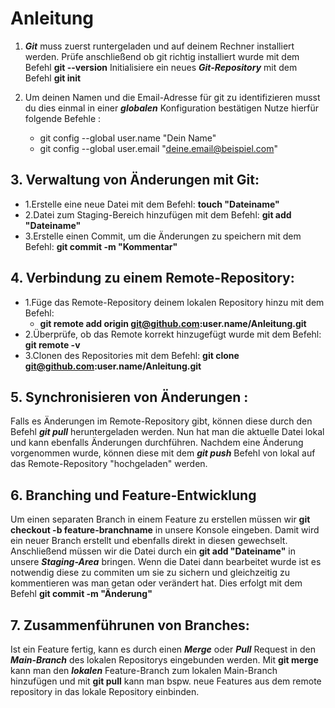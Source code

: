 # **Anleitung**

1. ***Git*** muss zuerst runtergeladen und auf deinem Rechner installiert werden.
Prüfe anschließend ob git richtig installiert wurde mit dem Befehl **git --version**
Initialisiere ein neues ***Git-Repository*** mit dem Befehl **git init**

2. Um deinen Namen und die Email-Adresse für git zu identifizieren musst du dies einmal in einer ***globalen*** Konfiguration bestätigen
Nutze hierfür folgende Befehle :

    * git config --global user.name "Dein Name"
    * git config --global user.email "deine.email@beispiel.com"

## **3. Verwaltung von Änderungen mit Git:**

* 1.Erstelle eine neue Datei mit dem Befehl:  **touch "Dateiname"** 
* 2.Datei zum Staging-Bereich hinzufügen mit dem Befehl: **git add "Dateiname"**
* 3.Erstelle einen Commit, um die Änderungen zu speichern mit dem Befehl: **git commit -m "Kommentar"**

## **4. Verbindung zu einem Remote-Repository:**

* 1.Füge das Remote-Repository deinem lokalen Repository hinzu mit dem Befehl: 
    * **git remote add origin git@github.com:user.name/Anleitung.git**
* 2.Überprüfe, ob das Remote korrekt hinzugefügt wurde mit dem Befehl: **git remote -v**
* 3.Clonen des Repositories mit dem Befehl: **git clone git@github.com:user.name/Anleitung.git**

## **5. Synchronisieren von Änderungen :**

Falls es Änderungen im Remote-Repository gibt, können diese durch den Befehl ***git pull*** heruntergeladen werden.
Nun hat man die aktuelle Datei lokal und kann ebenfalls Änderungen durchführen.
Nachdem eine Änderung vorgenommen wurde, können diese mit dem ***git push*** Befehl von lokal auf das Remote-Repository "hochgeladen" werden.

## **6. Branching und Feature-Entwicklung**

Um einen separaten Branch in einem Feature zu erstellen müssen wir **git checkout -b feature-branchname** in unsere Konsole eingeben.
Damit wird ein neuer Branch erstellt und ebenfalls direkt in diesen gewechselt.
Anschließend müssen wir die Datei durch ein **git add "Dateiname"** in unsere ***Staging-Area*** bringen. 
Wenn die Datei dann bearbeitet wurde ist es notwendig diese zu commiten um sie zu sichern
und gleichzeitig zu kommentieren was man getan oder verändert hat. Dies erfolgt mit dem Befehl **git commit -m "Änderung"**

## **7. Zusammenführunen von Branches:**

Ist ein Feature fertig, kann es durch einen ***Merge*** oder ***Pull*** Request
in den ***Main-Branch*** des lokalen Repositorys eingebunden werden. Mit **git merge**
kann man den ***lokalen*** Feature-Branch zum lokalen Main-Branch hinzufügen
und mit **git pull** kann man bspw. neue Features aus dem remote repository
in das lokale Repository einbinden. 
